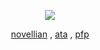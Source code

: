 <div align="center"> 
<p align="center"> </p> 

![](https://komarev.com/ghpvc/?username=novellian&color=060304&style=plastic&label=life,_fantastic++++&abbreviated=trueb5415c)

[novellian](https://rentry.co/DigitalCarnivore) , [ata](https://Euphoria.atabook.org/) , [pfp](https://www.instagram.com/p/DHdnqSERy0I/?igsh=MTBqbG80dnA5ZXVlZw==) 

